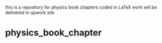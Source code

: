 this is a repository for physics book chapters coded in LaTeX
work will be delivered in upwork site
# physics_book_chapter
